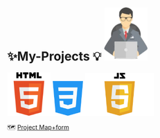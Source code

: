 # ✨My-Projects 💡 <img src="proj1-removebg-preview.png"  width="100px">

<img src="html-tutorial.png" width ="100px"><img src="mycss.png" width ="80px"><img src="JavaScript-Logo.png" width="159px" >




 🗺️ <a href="https://manishdeveloper333.github.io/web-template-by-table/form google map.html">Project Map+form </a>
